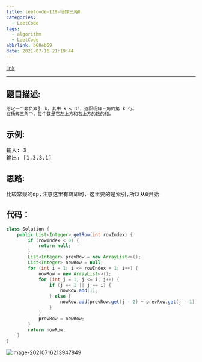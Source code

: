 ```yaml
---
title: leetcode-119-杨辉三角Ⅱ
categories:
  - LeetCode
tags:
  - algorithm
  - LeetCode
abbrlink: b68eb59
date: 2021-07-16 21:19:44
---
```


[link](https://leetcode-cn.com/problems/pascals-triangle-ii/)

<hr/>

## 题目描述:

```html
给定一个非负索引 k，其中 k ≤ 33，返回杨辉三角的第 k 行。
在杨辉三角中，每个数是它左上方和右上方的数的和。
```

## 示例:

<pre>
输入: 3
输出: [1,3,3,1]
</pre>

## 思路:

<pre>
比较常规的dp,注意这里有坑即可，这里要的是索引,所以从0开始
</pre>

## 代码：

```java
class Solution {
    public List<Integer> getRow(int rowIndex) {
        if (rowIndex < 0) {
            return null;
        }
        List<Integer> prevRow = new ArrayList<>();
        List<Integer> nowRow = null;
        for (int i = 1; i <= rowIndex + 1; i++) {
            nowRow = new ArrayList<>();
            for (int j = 1; j <= i; j++) {
                if (j == 1 || j == i) {
                    nowRow.add(1);
                } else {
                    nowRow.add(prevRow.get(j - 2) + prevRow.get(j - 1));
                }
            }
            prevRow = nowRow;
        }
        return nowRow;
    }
}
```

![image-20210716213947849](https://gitee.com/cao_ziqiang/img/raw/master/20210716213948.png)

